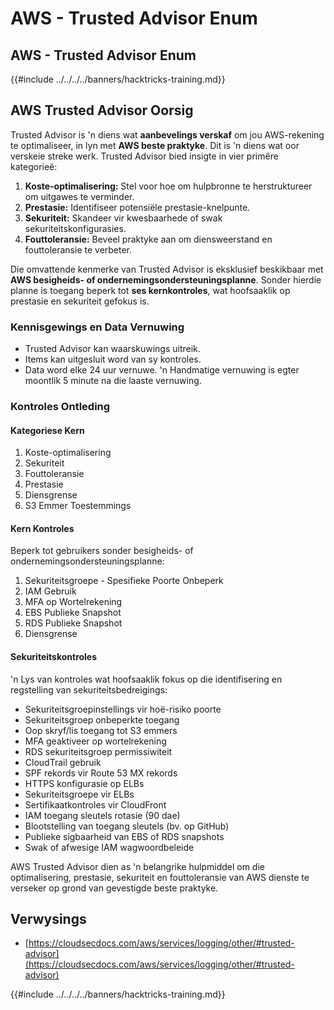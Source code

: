 # AWS - Trusted Advisor Enum

## AWS - Trusted Advisor Enum

{{#include ../../../../banners/hacktricks-training.md}}

## AWS Trusted Advisor Oorsig

Trusted Advisor is 'n diens wat **aanbevelings verskaf** om jou AWS-rekening te optimaliseer, in lyn met **AWS beste praktyke**. Dit is 'n diens wat oor verskeie streke werk. Trusted Advisor bied insigte in vier primêre kategorieë:

1. **Koste-optimalisering:** Stel voor hoe om hulpbronne te herstruktureer om uitgawes te verminder.
2. **Prestasie:** Identifiseer potensiële prestasie-knelpunte.
3. **Sekuriteit:** Skandeer vir kwesbaarhede of swak sekuriteitskonfigurasies.
4. **Fouttoleransie:** Beveel praktyke aan om diensweerstand en fouttoleransie te verbeter.

Die omvattende kenmerke van Trusted Advisor is eksklusief beskikbaar met **AWS besigheids- of ondernemingsondersteuningsplanne**. Sonder hierdie planne is toegang beperk tot **ses kernkontroles**, wat hoofsaaklik op prestasie en sekuriteit gefokus is.

### Kennisgewings en Data Vernuwing

- Trusted Advisor kan waarskuwings uitreik.
- Items kan uitgesluit word van sy kontroles.
- Data word elke 24 uur vernuwe. 'n Handmatige vernuwing is egter moontlik 5 minute na die laaste vernuwing.

### **Kontroles Ontleding**

#### Kategoriese Kern

1. Koste-optimalisering
2. Sekuriteit
3. Fouttoleransie
4. Prestasie
5. Diensgrense
6. S3 Emmer Toestemmings

#### Kern Kontroles

Beperk tot gebruikers sonder besigheids- of ondernemingsondersteuningsplanne:

1. Sekuriteitsgroepe - Spesifieke Poorte Onbeperk
2. IAM Gebruik
3. MFA op Wortelrekening
4. EBS Publieke Snapshot
5. RDS Publieke Snapshot
6. Diensgrense

#### Sekuriteitskontroles

'n Lys van kontroles wat hoofsaaklik fokus op die identifisering en regstelling van sekuriteitsbedreigings:

- Sekuriteitsgroepinstellings vir hoë-risiko poorte
- Sekuriteitsgroep onbeperkte toegang
- Oop skryf/lis toegang tot S3 emmers
- MFA geaktiveer op wortelrekening
- RDS sekuriteitsgroep permissiwiteit
- CloudTrail gebruik
- SPF rekords vir Route 53 MX rekords
- HTTPS konfigurasie op ELBs
- Sekuriteitsgroepe vir ELBs
- Sertifikaatkontroles vir CloudFront
- IAM toegang sleutels rotasie (90 dae)
- Blootstelling van toegang sleutels (bv. op GitHub)
- Publieke sigbaarheid van EBS of RDS snapshots
- Swak of afwesige IAM wagwoordbeleide

AWS Trusted Advisor dien as 'n belangrike hulpmiddel om die optimalisering, prestasie, sekuriteit en fouttoleransie van AWS dienste te verseker op grond van gevestigde beste praktyke.

## **Verwysings**

- [https://cloudsecdocs.com/aws/services/logging/other/#trusted-advisor](https://cloudsecdocs.com/aws/services/logging/other/#trusted-advisor)

{{#include ../../../../banners/hacktricks-training.md}}
